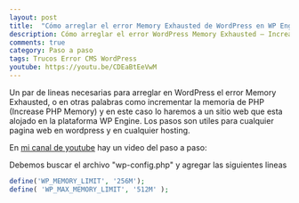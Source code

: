 ```yaml
---
layout: post
title:  "Cómo arreglar el error Memory Exhausted de WordPress en WP Engine"
description: Cómo arreglar el error WordPress Memory Exhausted – Increase PHP Memory
comments: true
category: Paso a paso
tags: Trucos Error CMS WordPress
youtube: https://youtu.be/CDEaBtEeVwM
---
```

Un par de lineas necesarias para arreglar en WordPress el error Memory Exhausted, o en otras palabras como incrementar la memoria de PHP (Increase PHP Memory) y en este caso lo haremos a un sitio web que esta alojado en la plataforma WP Engine. Los pasos son utiles para cualquier pagina web en wordpress y en cualquier hosting.

En <a target="_blank" href="{{ page.youtube }}">mi canal de youtube</a> hay un video del paso a paso:

Debemos buscar el archivo "wp-config.php" y agregar las siguientes lineas

```PHP
define('WP_MEMORY_LIMIT', '256M');
define( 'WP_MAX_MEMORY_LIMIT', '512M' );
```
